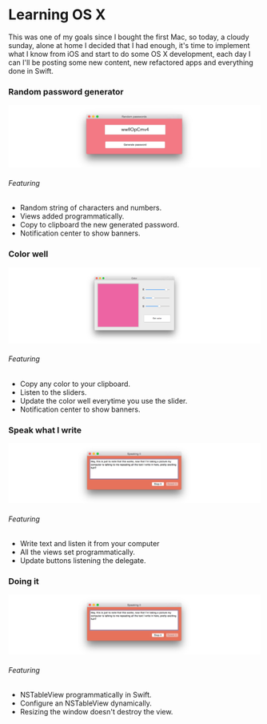 # Learning OS X

This was one of my goals since I bought the first Mac, so today, a cloudy sunday, alone at home I decided that I had enough, it's time to implement what I know from iOS and start to do some OS X development, each day I can I'll be posting some new content, new refactored apps and everything done in Swift.

### Random password generator

![Random password generator](https://github.com/RamonGilabert/Learning-OS-X/blob/master/Resources/first-app.png)

###### Featuring

- Random string of characters and numbers.
- Views added programmatically.
- Copy to clipboard the new generated password.
- Notification center to show banners.

### Color well

![Color well](https://github.com/RamonGilabert/Learning-OS-X/blob/master/Resources/second-app.png)

###### Featuring

- Copy any color to your clipboard.
- Listen to the sliders.
- Update the color well everytime you use the slider.
- Notification center to show banners.

### Speak what I write

![Speak it](https://github.com/RamonGilabert/Learning-OS-X/blob/master/Resources/third-app.png)

###### Featuring

- Write text and listen it from your computer
- All the views set programmatically.
- Update buttons listening the delegate.

### Doing it

![ToDo app](https://github.com/RamonGilabert/Learning-OS-X/blob/master/Resources/third-app.png)

###### Featuring

- NSTableView programmatically in Swift.
- Configure an NSTableView dynamically.
- Resizing the window doesn't destroy the view.